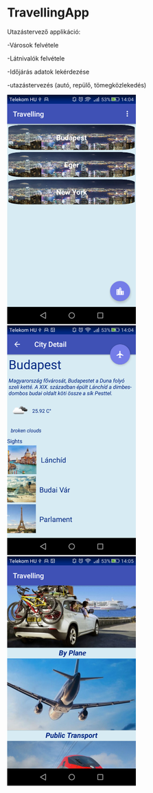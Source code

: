 # TravellingApp
Utazástervező applikáció:

-Városok felvétele

-Látnivalók felvétele

-Időjárás adatok lekérdezése

-utazástervezés (autó, repülő, tömegközlekedés)

<div>
<img src="https://github.com/vikike9810/TravellingApp/blob/master/city_list.png" width="300"/>
<img src="https://github.com/vikike9810/TravellingApp/blob/master/city_detail.png" width="300"/>
<img src="https://github.com/vikike9810/TravellingApp/blob/master/travelling.png" width="300"/>
</div>
